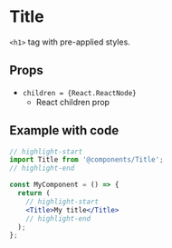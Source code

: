 # Title

`<h1>` tag with pre-applied styles.

## Props

* `children = {React.ReactNode}`
  * React children prop

## Example with code

```jsx
// highlight-start
import Title from '@components/Title';
// highlight-end

const MyComponent = () => {
  return (
    // highlight-start
    <Title>My title</Title>
    // highlight-end
  );
};
```
